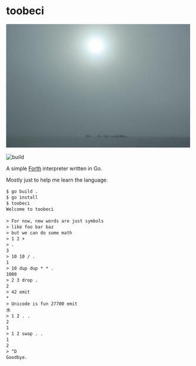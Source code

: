 # toobeci

<img src="/toobeci.jpg" width="500">

![build](https://github.com/eigenhombre/toobeci/actions/workflows/build.yml/badge.svg)

A simple [Forth](https://en.wikipedia.org/wiki/Forth_(programming_language)) interpreter written in Go.

Mostly just to help me learn the language.

<!-- The following examples are autogenerated, do not change by hand! -->
<!-- BEGIN EXAMPLES -->
```
$ go build .
$ go install
$ toobeci
Welcome to toobeci

> For now, new words are just symbols
> like foo bar baz
> but we can do some math
> 1 2 +
> .
3
> 10 10 / .
1
> 10 dup dup * * .
1000
> 2 3 drop .
2
> 42 emit
*
> Unicode is fun 27700 emit
水
> 1 2 . .
2
1
> 1 2 swap . .
1
2
> ^D
Goodbye.
```
<!-- END EXAMPLES -->
